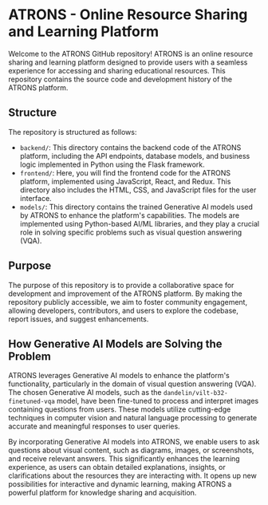 # ATRONS - Online Resource Sharing and Learning Platform

Welcome to the ATRONS GitHub repository! ATRONS is an online resource sharing and learning platform designed to provide users with a seamless experience for accessing and sharing educational resources. This repository contains the source code and development history of the ATRONS platform.

## Structure

The repository is structured as follows:

- `backend/`: This directory contains the backend code of the ATRONS platform, including the API endpoints, database models, and business logic implemented in Python using the Flask framework.
- `frontend/`: Here, you will find the frontend code for the ATRONS platform, implemented using JavaScript, React, and Redux. This directory also includes the HTML, CSS, and JavaScript files for the user interface.
- `models/`: This directory contains the trained Generative AI models used by ATRONS to enhance the platform's capabilities. The models are implemented using Python-based AI/ML libraries, and they play a crucial role in solving specific problems such as visual question answering (VQA).

## Purpose

The purpose of this repository is to provide a collaborative space for development and improvement of the ATRONS platform. By making the repository publicly accessible, we aim to foster community engagement, allowing developers, contributors, and users to explore the codebase, report issues, and suggest enhancements.

## How Generative AI Models are Solving the Problem

ATRONS leverages Generative AI models to enhance the platform's functionality, particularly in the domain of visual question answering (VQA). The chosen Generative AI models, such as the `dandelin/vilt-b32-finetuned-vqa` model, have been fine-tuned to process and interpret images containing questions from users. These models utilize cutting-edge techniques in computer vision and natural language processing to generate accurate and meaningful responses to user queries.

By incorporating Generative AI models into ATRONS, we enable users to ask questions about visual content, such as diagrams, images, or screenshots, and receive relevant answers. This significantly enhances the learning experience, as users can obtain detailed explanations, insights, or clarifications about the resources they are interacting with. It opens up new possibilities for interactive and dynamic learning, making ATRONS a powerful platform for knowledge sharing and acquisition.
